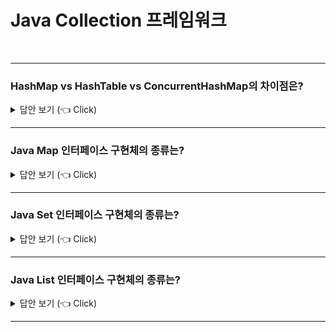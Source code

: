 # Java Collection 프레임워크
<br>

-----------------------

### HashMap vs HashTable vs ConcurrentHashMap의 차이점은?

<details>
   <summary> 답안 보기 (👈 Click)</summary>
<br />
[참고: https://tecoble.techcourse.co.kr/post/2021-11-26-hashmap-hashtable-concurrenthashmap/] 
+ (1) HashMap 
  - key와 value에 null을 허용합니다 <br>
  - 동기화를 보장하지 않습니다. <br> 
  -> HashMap은 Thread-safe하지 않아, 싱글 스레드 환경에서 사용하는 것이 좋습니다. <br> 
     한편, 동기화를 처리하지 않기 때문에, 데이터를 탐색하는 속도가 빠릅니다. <br>
     결국 HashTable과 ConcurrentHashMap보다 데이터를 찾는 속도는 빠르지만, <br>
     신뢰성과 안정성은 떨어집니다. 
   
  (2) HashTable
  - key와 value에 null을 허용하지 않습니다. 
  - 동기화를 보장합니다. 
  -> HashTable은 Thread-safe하기 때문에, 멀티 스레드 환경에서 사용할 수 있습니다. <br> 
     이는 데이터를 다루는 메소드(get(), put(), remove()) 등에 synchronized 키워드가 붙어 있습니다. <br> 
     해당 키워드는 메소드를 호출하기 전에 스레드간 동기화 락을 겁니다. <br> 
     그래서 멀티 스레드 환경에서도 데이터의 무결성을 보장합니다. <br> 
     그러나 스레드 간 동기화 락은 매우 느린 동작이라는 단점이 있습니다. <br> 
   
  (3) ConcurrentHashMap
  - key와 value에 null을 허용하지 않습니다. 
  - 동기화를 보장합니다. 
  -> ConcurrentHashMap은 Thread-safe하기 때문에, 멀티 스레드 환경에서 사용할 수 있습니다. <br> 
     이 구현체는 HashMap의 동기화 문제를 보완하기 위해 나타났습니다. <br> 
     동기화 처리를 할 때, 어떤 Entry를 조작하는 경우에, 해당 Entry에 대해서만 락을 겁니다. <br> 
     그래서 HashTable보다 데이터를 다루는 속도가 빠릅니다. <br>
     즉, Entry 아이템별로 락을 걸어 멀티 스레드 환경에서의 성능을 향상시킵니다. 
</details>

-----------------------

### Java Map 인터페이스 구현체의 종류는?
<details>
   <summary> 답안 보기 (👈 Click)</summary>
<br />

+ . 
</details>

-----------------------

### Java Set 인터페이스 구현체의 종류는?
<details>
   <summary> 답안 보기 (👈 Click)</summary>
<br />

+ . 
</details>

-----------------------

### Java List 인터페이스 구현체의 종류는?
<details>
   <summary> 답안 보기 (👈 Click)</summary>
<br />

+ . 
</details>

-----------------------
